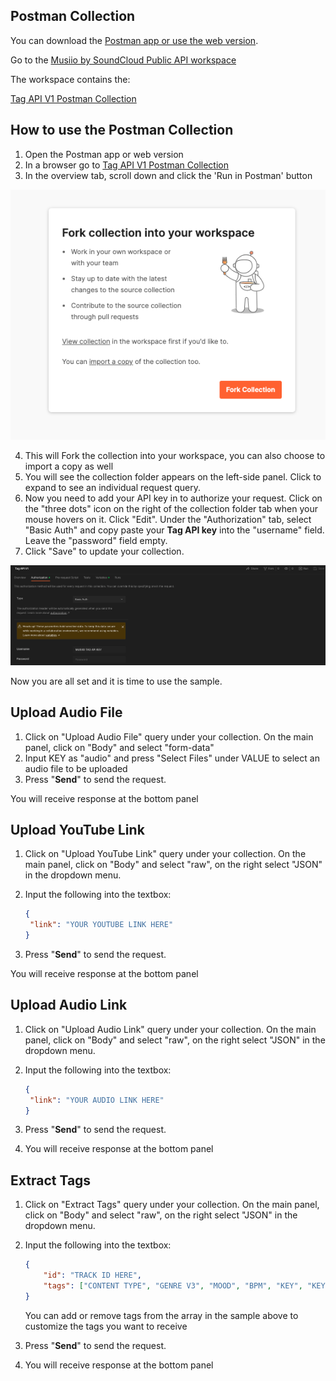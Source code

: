 ## Postman Collection

You can download the [Postman app or use the web version](https://www.postman.com/downloads/).

Go to the [Musiio by SoundCloud Public API workspace](https://www.postman.com/soundcloud-musiio/workspace/musiio-by-soundcloud-public-api-workspace/overview)

The workspace contains the:

[Tag API V1 Postman Collection](https://www.postman.com/soundcloud-musiio/workspace/musiio-by-soundcloud-public-api-workspace/collection/29141210-8cee2d19-5b14-4497-a931-3e72a50c85eb?action=share&creator=29141210)

## How to use the Postman Collection

1. Open the Postman app or web version
2. In a browser go to [Tag API V1 Postman Collection](https://www.postman.com/soundcloud-musiio/workspace/musiio-by-soundcloud-public-api-workspace/collection/29141210-8cee2d19-5b14-4497-a931-3e72a50c85eb?action=share&creator=29141210)
3. In the overview tab, scroll down and click the 'Run in Postman' button

![Alt text](image.png)

4. This will Fork the collection into your workspace, you can also choose to import a copy as well
6. You will see the collection folder appears on the left-side panel. Click to expand to see an individual request query.
7. Now you need to add your API key in to authorize your request. Click on the "three dots" icon on the right of the collection folder tab when your mouse hovers on it. Click "Edit". Under the "Authorization" tab, select "Basic Auth" and copy paste your **Tag API key** into the "username" field. Leave the "password" field empty. 
8. Click "Save" to update your collection.

![Alt text](image-1.png)

Now you are all set and it is time to use the sample.

## Upload Audio File

1. Click on "Upload Audio File" query under your collection. On the main panel, click on "Body" and select "form-data"
2. Input KEY as "audio" and press "Select Files" under VALUE to select an audio file to be uploaded
3. Press "**Send**" to send the request.

You will receive response at the bottom panel

## Upload YouTube Link

1. Click on "Upload YouTube Link" query under your collection. On the main panel, click on "Body" and select "raw", on the right select "JSON" in the dropdown menu.
2. Input the following into the textbox:

   ```json
   {
   	"link": "YOUR YOUTUBE LINK HERE"
   }
   ```

3. Press "**Send**" to send the request.

You will receive response at the bottom panel

## Upload Audio Link

1. Click on "Upload Audio Link" query under your collection. On the main panel, click on "Body" and select "raw", on the right select "JSON" in the dropdown menu.
2. Input the following into the textbox:

   ```json
   {
   	"link": "YOUR AUDIO LINK HERE"
   }
   ```
3. Press "**Send**" to send the request.
4. You will receive response at the bottom panel

## Extract Tags

1. Click on "Extract Tags" query under your collection. On the main panel, click on "Body" and select "raw", on the right select "JSON" in the dropdown menu.
2. Input the following into the textbox:

   ```json
   {
       "id": "TRACK ID HERE",
       "tags": ["CONTENT TYPE", "GENRE V3", "MOOD", "BPM", "KEY", "KEY SHARP", "ENERGY", "INSTRUMENTATION"]
   }
   ```
   You can add or remove tags from the array in the sample above to customize the tags you want to receive
3. Press "**Send**" to send the request.
4. You will receive response at the bottom panel

